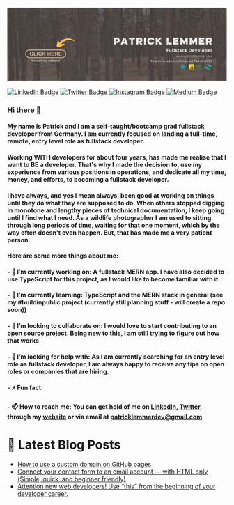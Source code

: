 [![Patrick's GitHub Banner](./assets/github-banner.jpg)](https://patricklemmer.dev)

[![LinkedIn Badge](https://img.shields.io/badge/LinkedIn-Profile-informational?style=flat&logo=linkedin&logoColor=white&color=0D76A8)](https://www.linkedin.com/in/patricklemmer/)
[![Twitter Badge](https://img.shields.io/badge/Twitter-Profile-informational?style=flat&logo=twitter&logoColor=white&color=1CA2F1)](https://twitter.com/patrick_lemmer)
[![Instagram Badge](https://img.shields.io/badge/Instagram-Profile-informational?style=flat&logo=instagram&logoColor=white&color=purple)](https://www.instagram.com/patrick_lemmer/)
[![Medium Badge](https://img.shields.io/badge/Medium-Profile-informational?style=flat&logo=medium&logoColor=white&color=black)](https://medium.com/@patricklemmer)

### Hi there 👋

#### My name is Patrick and I am a self-taught/bootcamp grad fullstack developer from Germany. I am currently focused on landing a full-time, remote, entry level role as fullstack developer. 

#### Working WITH developers for about four years, has made me realise that I want to BE a developer. That's why I made the decision to, use my experience from various positions in operations, and dedicate all my time, money, and efforts, to becoming a fullstack developer.

#### I have always, and yes I mean always, been good at working on things until they do what they are supposed to do. When others stopped digging in monotone and lengthy pieces of technical documentation, I keep going until I find what I need. As a wildlife photographer I am used to sitting through long periods of time, waiting for that one moment, which by the way often doesn't even happen. But, that has made me a very patient person.

#### Here are some more things about me:

#### - 🔭 I’m currently working on: A fullstack MERN app. I have also decided to use TypeScript for this project, as I would like to become familiar with it. 

#### - 🌱 I’m currently learning: TypeScript and the MERN stack in general (see my #buildinpublic project (currently still planning stuff - will create a repo soon))

#### - 👯 I’m looking to collaborate on: I would love to start contributing to an open source project. Being new to this, I am still trying to figure out how that works.

#### - 🤔 I’m looking for help with: As I am currently searching for an entry level role as fullstack developer, I am always happy to receive any tips on open roles or companies that are hiring.

#### - ⚡ Fun fact: 

#### - 📫 How to reach me: You can get hold of me on [LinkedIn](https://www.linkedin.com/in/patricklemmer/), [Twitter](https://twitter.com/patrick_lemmer), through my [website](https://patricklemmer.dev/) or via email at patricklemmerdev@gmail.com

# 📩 Latest Blog Posts
<!-- BLOG-POST-LIST:START -->
- [How to use a custom domain on GitHub pages](https://dev.to/patricklemmer/how-to-use-a-custom-domain-on-github-pages-3fbk)
- [Connect your contact form to an email account — with HTML only &lpar;Simple, quick, and beginner friendly&rpar;](https://dev.to/patricklemmer/connect-your-contact-form-to-an-email-account-with-html-only-simple-quick-and-beginner-friendly-4j6j)
- [Attention new web developers! Use “this” from the beginning of your developer career.](https://dev.to/patricklemmer/attention-new-web-developers-use-this-from-the-beginning-of-your-developer-career-5f2m)
<!-- BLOG-POST-LIST:END -->

